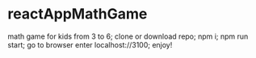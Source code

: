 # reactAppMathGame
math game for kids from 3 to 6;
clone or download repo;
npm i;
npm run start;
go to browser enter localhost://3100;
enjoy!
